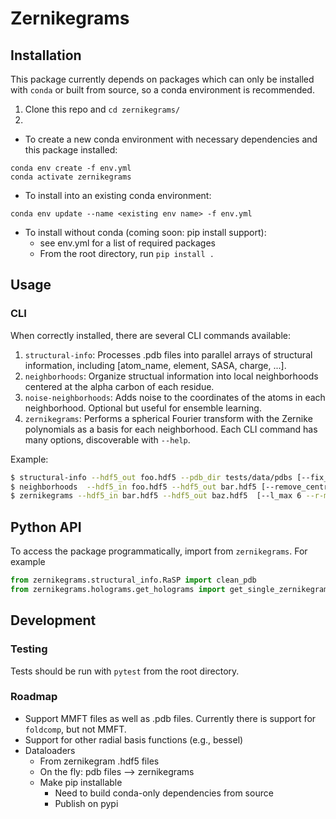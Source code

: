 # Zernikegrams

## Installation
This package currently depends on packages which can only be installed with `conda` or built from source, so a conda environment is recommended. 
1. Clone this repo and `cd zernikegrams/`
2.  
  - To create a new conda environment with necessary dependencies and this package installed: 
```
conda env create -f env.yml
conda activate zernikegrams
```
  - To install into an existing conda environment:
```
conda env update --name <existing env name> -f env.yml
```
  - To install without conda (coming soon: pip install support):
    - see env.yml for a list of required packages
    - From the root directory, run `pip install .`

## Usage
### CLI
When correctly installed, there are several CLI commands available:
1. `structural-info`: Processes .pdb files into parallel arrays of structural information, including [atom_name, element, SASA, charge, ...].
2. `neighborhoods`: Organize structual information into local neighborhoods centered at the alpha carbon of each residue.
3. `noise-neighborhoods`: Adds noise to the coordinates of the atoms in each neighborhood. Optional but useful for ensemble learning.
4. `zernikegrams`: Performs a spherical Fourier transform with the Zernike polynomials as a basis for each neighborhood. 
Each CLI command has many options, discoverable with `--help`.

Example:
```bash
$ structural-info --hdf5_out foo.hdf5 --pdb_dir tests/data/pdbs [--fix_pdbs --add_hydrogens --SASA --charge --DSSP ...]
$ neighborhoods  --hdf5_in foo.hdf5 --hdf5_out bar.hdf5 [--remove_central_residue --r_max 10 ...]
$ zernikegrams --hdf5_in bar.hdf5 --hdf5_out baz.hdf5  [--l_max 6 --r-max 10 ...]
```

## Python API
To access the package programmatically, import from `zernikegrams`. For example
```python
from zernikegrams.structural_info.RaSP import clean_pdb
from zernikegrams.holograms.get_holograms import get_single_zernikegram
```

## Development
### Testing
Tests should be run with `pytest` from the root directory.

### Roadmap
- Support MMFT files as well as .pdb files. Currently there is support for `foldcomp`, but not MMFT.
- Support for other radial basis functions (e.g., bessel)
- Dataloaders
  - From zernikegram .hdf5 files
  - On the fly: pdb files --> zernikegrams
  - Make pip installable
    - Need to build conda-only dependencies from source
    - Publish on pypi
